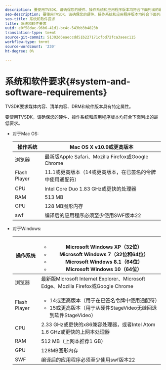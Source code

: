 ```yaml
---
description: 要使用TVSDK，请确保您的硬件、操作系统和应用程序版本均符合下面列出的最低要求。
seo-description: 要使用TVSDK，请确保您的硬件、操作系统和应用程序版本均符合下面列出的最低要求。
seo-title: 系统和软件要求
title: 系统和软件要求
uuid: e0f58dac-96b6-41d1-bc4c-543bb3b4823b
translation-type: tm+mt
source-git-commit: 51302d6eaeccdd51b227171cfbd72fca3aeec115
workflow-type: tm+mt
source-wordcount: '230'
ht-degree: 0%

---
```



# 系统和软件要求{#system-and-software-requirements}

TVSDK要求媒体内容、清单内容、DRM和软件版本具有特定属性。

要使用TVSDK，请确保您的硬件、操作系统和应用程序版本均符合下面列出的最低要求。

<!--<a id="section_FD9C110E85BB483B869FBB94E5662710"></a>-->

* 对于Mac OS:

   | 操作系统 | Mac OS X v10.9或更高版本 |
   |---|---|
   | 浏览器 | 最新版Apple Safari、Mozilla Firefox或Google Chrome |
   | Flash Player | 11.1或更高版本（14或更高版本，在已签名的令牌中使用通配符） |
   | CPU | Intel Core Duo 1.83 GHz或更快的处理器 |
   | RAM | 513 MB |
   | GPU | 128 MB图形内存 |
   | swf | 编译后的应用程序必须至少使用SWF版本22 |

* 对于Windows:

   | 操作系统 | <ul><li>Microsoft Windows XP（32位）</li><li>Microsoft Windows 7（32位和64位）</li><li>Microsoft Windows 8.1（64位）</li><li>Microsoft Windows 10（64位）</li></ul> |
   |---|---|
   | 浏览器 | 最新版Microsoft Internet Explorer、Microsoft Edge、Mozilla Firefox或Google Chrome |
   | Flash Player | <ul><li>14或更高版本（用于在已签名令牌中使用通配符）</li><li>15或更高版本（用于从硬件StageVideo无缝回退到软件StageVideo）</li></ul> |
   | CPU | 2.33 GHz或更快的x86兼容处理器，或者Intel Atom 1.6 GHz或更快的上网本处理器 |
   | RAM | 512 MB（上网本推荐1 GB） |
   | GPU | 128MB图形内存 |
   | SWF | 编译后的应用程序必须至少使用swf版本22 |
